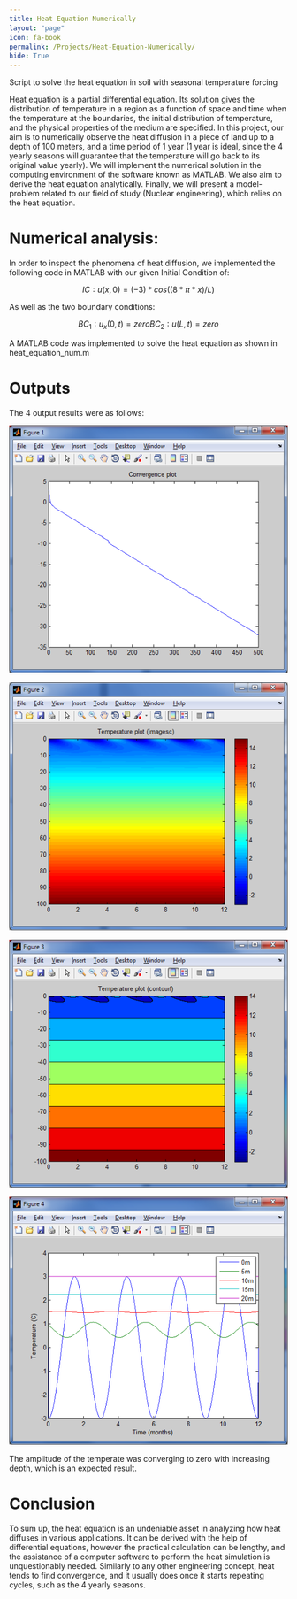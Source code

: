```yaml
---
title: Heat Equation Numerically
layout: "page"
icon: fa-book
permalink: /Projects/Heat-Equation-Numerically/
hide: True
---
```

Script to solve the heat equation in soil with seasonal temperature forcing

Heat equation is a partial differential equation. Its solution gives the distribution of temperature in a region as a function of space and time when the temperature at the boundaries, the initial distribution of temperature, and the physical properties of the medium are specified. In this project, our aim is to numerically observe the heat diffusion in a piece of land up to a depth of 100 meters, and a time period of 1 year (1 year is ideal, since the 4 yearly seasons will guarantee that the temperature will go back to its original value yearly). We will implement the numerical solution in the computing environment of the software known as MATLAB. We also aim to derive the heat equation analytically. Finally, we will present a model-problem related to our field of study (Nuclear engineering), which relies on the heat equation.

# Numerical analysis:
In order to inspect the phenomena of heat diffusion, we implemented the following code in MATLAB with our given Initial Condition of:

```math
IC∶ u(x,0)= (-3)*cos⁡((8*π*x)/L)
```
As well as the two boundary conditions:
```math
BC_1 ∶ u_x (0,t)=zero
BC_2 ∶u(L,t)=zero
```
A MATLAB code was implemented to solve the heat equation as shown in heat_equation_num.m

# Outputs

The 4 output results were as follows:

<p align="center">
<img src="Images/1.png">
</p>

<p align="center">
<img src="Images/2.png">
</p>

<p align="center">
<img src="Images/3.png">
</p>

<p align="center">
<img src="Images/4.png">
</p>

The  amplitude of the temperate was converging to zero with increasing depth, which is an expected result.

# Conclusion
To sum up, the heat equation is an undeniable asset in analyzing how heat diffuses in various applications. It can be derived with the help of differential equations, however the practical calculation can be lengthy, and the assistance of a computer software to perform the heat simulation is unquestionably needed. Similarly to any other engineering concept, heat tends to find convergence, and it usually does once it starts repeating cycles, such as the 4 yearly seasons.

